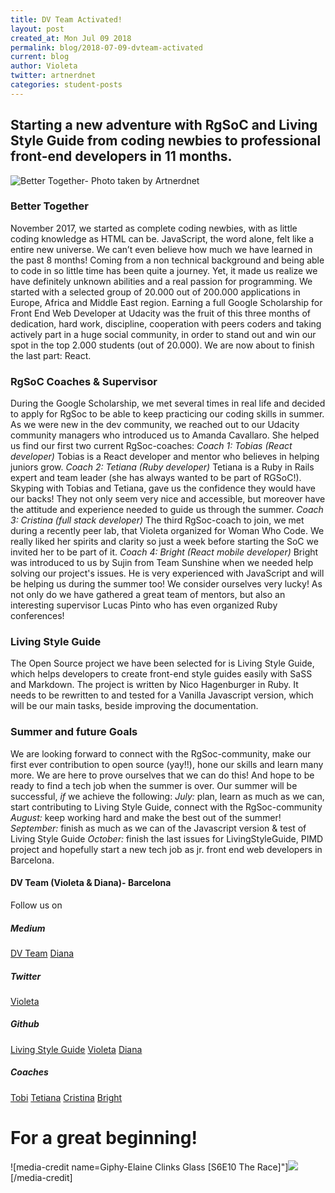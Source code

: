 ```yaml
---
title: DV Team Activated!
layout: post
created_at: Mon Jul 09 2018
permalink: blog/2018-07-09-dvteam-activated
current: blog
author: Violeta
twitter: artnerdnet
categories: student-posts
---
```

## Starting a new adventure with RgSoC and Living Style Guide from coding newbies to professional front-end developers in 11 months.
![Better Together- Photo taken by Artnerdnet]()
### Better Together
November 2017, we started as complete coding newbies, with as little coding knowledge as HTML can be. JavaScript, the word alone, felt like a entire new universe. We can’t even believe how much we have learned in the past 8 months! Coming from a non technical background and being able to code in so little time has been quite a journey. Yet, it made us realize we have definitely unknown abilities and a real passion for programming.
We started with a selected group of 20.000 out of 200.000 applications in Europe, Africa and Middle East region. Earning a full Google Scholarship for Front End Web Developer at Udacity was the fruit of this three months of dedication, hard work, discipline, cooperation with peers coders and taking actively part in a huge social community, in order to stand out and win our spot in the top 2.000 students (out of 20.000). We are now about to finish the last part: React.
### RgSoC Coaches & Supervisor
During the Google Scholarship, we met several times in real life and decided to apply for RgSoc to be able to keep practicing our coding skills in summer. As we were new in the dev community, we reached out to our Udacity community managers who introduced us to Amanda Cavallaro. She helped us find our first two current RgSoc-coaches: 
*Coach 1: Tobias (React developer)* 
Tobias is a React developer and mentor who believes in helping juniors grow.
*Coach 2: Tetiana (Ruby developer)*
Tetiana is a Ruby in Rails expert and team leader (she has always wanted to be part of RGSoC!).
Skyping with Tobias and Tetiana, gave us the confidence they would have our backs! They not only seem very nice and accessible, but moreover have the attitude and experience needed to guide us through the summer.
*Coach 3: Cristina (full stack developer)*
The third RgSoc-coach to join, we met during a recently peer lab, that Violeta organized for Woman Who Code. We really liked her spirits and clarity so just a week before starting the SoC we invited her to be part of it. 
*Coach 4: Bright (React mobile developer)*
Bright was introduced to us by Sujin from Team Sunshine when we needed help solving our project's issues. He is very experienced with JavaScript and will be helping us during the summer too! 
We consider ourselves very lucky! As not only do we have gathered a great team of mentors, but also an interesting supervisor Lucas Pinto who has even organized Ruby conferences! 
### Living Style Guide
The Open Source project we have been selected for is Living Style Guide, which helps developers to create front-end style guides easily with SaSS and Markdown. The project is written by Nico Hagenburger in Ruby. It needs to be rewritten to and tested for a Vanilla Javascript version, which will be our main tasks, beside improving the documentation. 
### Summer and future Goals
We are looking forward to connect with the RgSoc-community, make our first ever contribution to open source (yay!!), hone our skills and learn many more. We are here to prove ourselves that we can do this! And hope to be ready to find a tech job when the summer is over.
Our summer will be successful, _if_ we achieve the following:
*July:* plan, learn as much as we can, start contributing to Living Style Guide, connect with the RgSoc-community
*August:* keep working hard and make the best out of the summer!
*September:* finish as much as we can of the Javascript version & test of Living Style Guide
*October:* finish the last issues for LivingStyleGuide, PIMD project and hopefully start a new tech job as jr. front end web developers in Barcelona.
#### DV Team (Violeta & Diana)- Barcelona
Follow us on
##### Medium
[DV Team](http://www.medium.com/@dvteam)
[Diana](https://medium.com/@diana.vile)
##### Twitter
[Violeta](http://www.twitter.com/artnerdnet)
##### Github
[Living Style Guide](https://github.com/livingstyleguide/livingstyleguide)
[Violeta](http://www.github.com/artnerdnet)
[Diana](http://www.github.com/dianavile)
##### Coaches
[Tobi](https://github.com/tobmaster)
[Tetiana](https://github.com/brytannia)
[Cristina](https://github.com/cristinaverdi)
[Bright](https://github.com/benevbright)
# For a great beginning!
![media-credit name=Giphy-Elaine Clinks Glass [S6E10 The Race]"]<img src="https://media.giphy.com/media/WeJeWpUMxpQmk/giphy.gif">[/media-credit]
